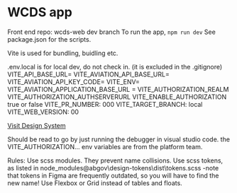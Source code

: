 # WCDS app

Front end
repo: wcds-web dev branch
To run the app, `npm run dev`
See package.json for the scripts.

Vite is used for bundling, buidling etc.

.env.local is for local dev, do not check in. (it is excluded in the .gitignore)
VITE_API_BASE_URL=<url to wcds-web-functions api>
VITE_AVIATION_API_BASE_URL=<url to aviation api>
VITE_AVIATION_API_KEY_CODE=<aviation token>
VITE_ENV=<dev or stage or uat or prod>
VITE_AVIATION_APPLICATION_BASE_URL = <URL to aviation application>
VITE_AUTHORIZATION_REALM
VITE_AUTHORIZATION_AUTHSERVERURL
VITE_ENABLE_AUTHORIZATION true or false
VITE_PR_NUMBER: 000
VITE_TARGET_BRANCH: local
VITE_WEB_VERSION: 00

[Visit Design System](https://ui-components.alberta.ca)

Should be read to go by just running the debugger in visual studio code.
the VITE_AUTHORIZATION... env variables are from the platform team.

Rules:
Use scss modules. They prevent name collisions.
Use scss tokens, as listed in node_modules\@abgov\design-tokens\dist\tokens.scss
-note that tokens in Figma are frequently outdated, so you will have to find the new name!
Use Flexbox or Grid instead of tables and floats.
